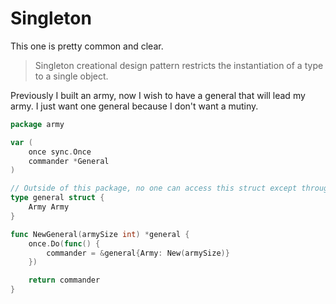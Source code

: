 # Singleton
This one is pretty common and clear.

> Singleton creational design pattern restricts the instantiation of a type to a single object.

Previously I built an army, now I wish to have a general that will lead my army. I just want one
general because I don't want a mutiny.

```go 
package army

var (
    once sync.Once
    commander *General
)

// Outside of this package, no one can access this struct except through NewGeneral()
type general struct {
    Army Army
}

func NewGeneral(armySize int) *general {
    once.Do(func() {
        commander = &general{Army: New(armySize)}
    })

    return commander
}
```